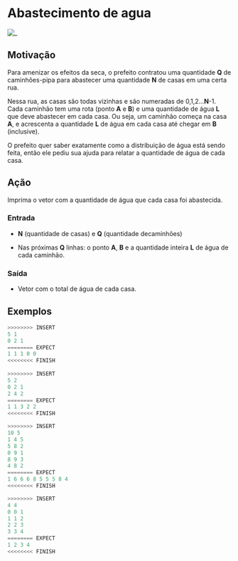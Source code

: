 # Abastecimento de agua

![_](cover.jpg)

## Motivação

Para amenizar os efeitos da seca, o prefeito contratou uma quantidade **Q** de caminhões-pipa para abastecer uma quantidade **N** de casas em uma certa rua.

Nessa rua, as casas são todas vizinhas e são numeradas de 0,1,2...**N**\-1.  
Cada caminhão tem uma rota (ponto **A** e **B**) e uma quantidade de água **L** que deve abastecer em cada casa. Ou seja, um caminhão começa na casa **A**, e acrescenta  a quantidade **L** de água em cada casa até chegar em **B** (inclusive).

O prefeito quer saber exatamente como a distribuição de água está sendo feita, então ele pediu sua ajuda para relatar a quantidade de água de cada casa.

## Ação

Imprima o vetor com a quantidade de água que cada casa foi abastecida.

### Entrada

* **N** (quantidade de casas) e **Q** (quantidade decaminhões)

* Nas próximas **Q** linhas: o ponto **A**, **B** e a quantidade inteira **L** de água de cada caminhão.

### Saída

* Vetor com o total de água de cada casa.

## Exemplos

``` py
>>>>>>>> INSERT
5 1
0 2 1  
======== EXPECT
1 1 1 0 0
<<<<<<<< FINISH
  
>>>>>>>> INSERT
5 2
0 2 1
2 4 2
======== EXPECT
1 1 3 2 2
<<<<<<<< FINISH
```

```py
>>>>>>>> INSERT
10 5
1 4 5
5 8 2
0 9 1
8 9 3
4 8 2
======== EXPECT
1 6 6 6 8 5 5 5 8 4
<<<<<<<< FINISH
```

```py
>>>>>>>> INSERT
4 4
0 0 1
1 1 2
2 2 3
3 3 4  
======== EXPECT
1 2 3 4
<<<<<<<< FINISH
```
